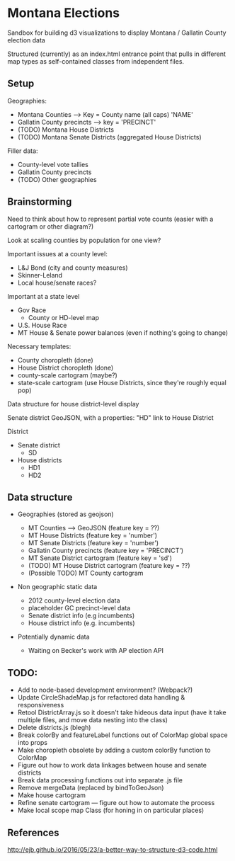 # Montana Elections

Sandbox for building d3 visualizations to display Montana / Gallatin County election data

Structured (currently) as an index.html entrance point that pulls in different map types as self-contained classes from independent files.

## Setup

Geographies:
- Montana Counties --> Key = County name (all caps) 'NAME'
- Gallatin County precincts --> key = 'PRECINCT'
- (TODO) Montana House Districts
- (TODO) Montana Senate Districts (aggregated House Districts)


Filler data: 
- County-level vote tallies
- Gallatin County precincts
- (TODO) Other geographies

## Brainstorming

Need to think about how to represent partial vote counts (easier with a cartogram or other diagram?)

Look at scaling counties by population for one view?

Important issues at a county level:
- L&J Bond (city and county measures)
- Skinner-Leland
- Local house/senate races?

Important at a state level
- Gov Race
    + County or HD-level map
- U.S. House Race
- MT House & Senate power balances (even if nothing's going to change)

Necessary templates:
- County choropleth (done)
- House District choropleth (done)
- county-scale cartogram (maybe?)
- state-scale cartogram (use House Districts, since they're roughly equal pop) 

Data structure for house district-level display

Senate district
GeoJSON, with a properties: "HD" link to House District

District
- Senate district
    + SD
- House districts
    + HD1
    + HD2

## Data structure

- Geographies (stored as geojson)
    + MT Counties --> GeoJSON (feature key = ??)
    + MT House Districts (feature key = 'number')
    + MT Senate Districts (feature key = 'number')
    + Gallatin County precincts (feature key = 'PRECINCT')
    + MT Senate District cartogram (feature key = 'sd')
    + (TODO) MT House District cartogram (feature key = ??)
    + (Possible TODO) MT County cartogram

- Non geographic static data
    + 2012 county-level election data
    + placeholder GC precinct-level data
    + Senate district info (e.g incumbents)
    + House district info (e.g. incumbents)

- Potentially dynamic data
    + Waiting on Becker's work with AP election API

## TODO:
- Add to node-based development environment? (Webpack?)
- Update CircleShadeMap.js for refactored data handling & responsiveness
- Retool DistrictArray.js so it doesn't take hideous data input (have it take multiple files, and move data nesting into the class)
- Delete districts.js (blegh)
- Break colorBy and featureLabel functions out of ColorMap global space into props
- Make choropleth obsolete by adding a custom colorBy function to ColorMap
- Figure out how to work data linkages between house and senate districts
- Break data processing functions out into separate .js file
- Remove mergeData (replaced by bindToGeoJson)
- Make house cartogram
- Refine senate cartogram — figure out how to automate the process
- Make local scope map Class (for honing in on particular places)


## References

http://ejb.github.io/2016/05/23/a-better-way-to-structure-d3-code.html
